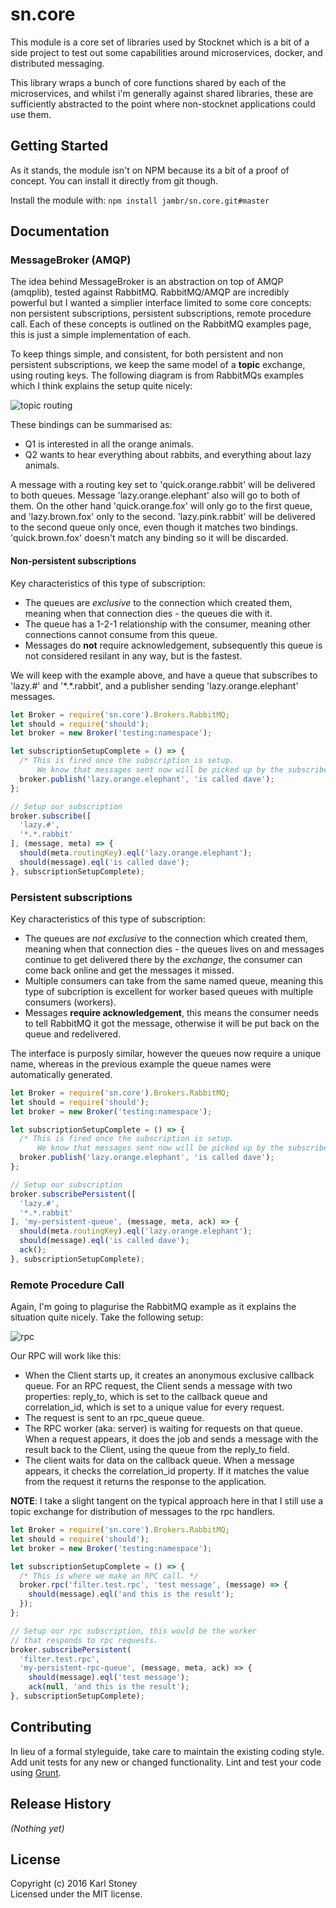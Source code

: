 # sn.core 
This module is a core set of libraries used by Stocknet which is a bit of a side project to test out some capabilities around microservices, docker, and distributed messaging.

This library wraps a bunch of core functions shared by each of the microservices, and whilst i'm generally against shared libraries, these are sufficiently abstracted to the point where non-stocknet applications could use them.

## Getting Started
As it stands, the module isn't on NPM because its a bit of a proof of concept.  You can install it directly from git though.

Install the module with: `npm install jambr/sn.core.git#master`

## Documentation
### MessageBroker (AMQP)
The idea behind MessageBroker is an abstraction on top of AMQP (amqplib), tested against RabbitMQ.  RabbitMQ/AMQP are incredibly powerful but I wanted a simplier interface limited to some core concepts: non persistent subscriptions, persistent subscriptions, remote procedure call.  Each of these concepts is outlined on the RabbitMQ examples page, this is just a simple implementation of each.

To keep things simple, and consistent, for both persistent and non persistent subscriptions, we keep the same model of a **topic** exchange, using routing keys.  The following diagram is from RabbitMQs examples which I think explains the setup quite nicely:

![topic routing](https://www.rabbitmq.com/img/tutorials/python-five.png)

These bindings can be summarised as:

  - Q1 is interested in all the orange animals.
  - Q2 wants to hear everything about rabbits, and everything about lazy animals.

A message with a routing key set to 'quick.orange.rabbit' will be delivered to both queues. Message 'lazy.orange.elephant' also will go to both of them. On the other hand 'quick.orange.fox' will only go to the first queue, and 'lazy.brown.fox' only to the second. 'lazy.pink.rabbit' will be delivered to the second queue only once, even though it matches two bindings. 'quick.brown.fox' doesn't match any binding so it will be discarded.



#### Non-persistent subscriptions
Key characteristics of this type of subscription:

  - The queues are _exclusive_ to the connection which created them, meaning when that connection dies - the queues die with it. 
  - The queue has a 1-2-1 relationship with the consumer, meaning other connections cannot consume from this queue.
  - Messages do **not** require acknowledgement, subsequently this queue is not considered resilant in any way, but is the fastest.

We will keep with the example above, and have a queue that subscribes to 'lazy.#' and '\*.\*.rabbit', and a publisher sending 'lazy.orange.elephant' messages.


```javascript
let Broker = require('sn.core').Brokers.RabbitMQ;
let should = require('should');
let broker = new Broker('testing:namespace');

let subscriptionSetupComplete = () => {
  /* This is fired once the subscription is setup.  
      We know that messages sent now will be picked up by the subscriber. */
  broker.publish('lazy.orange.elephant', 'is called dave');
};

// Setup our subscription
broker.subscribe([
  'lazy.#',
  '*.*.rabbit'
], (message, meta) => {
  should(meta.routingKey).eql('lazy.orange.elephant');
  should(message).eql('is called dave');
}, subscriptionSetupComplete);
```

### Persistent subscriptions
Key characteristics of this type of subscription:

  - The queues are _not exclusive_ to the connection which created them, meaning when that connection dies - the queues lives on and messages continue to get delivered there by the _exchange_, the consumer can come back online and get the messages it missed.
  - Multiple consumers can take from the same named queue, meaning this type of subcription is excellent for worker based queues with multiple consumers (workers).
  - Messages **require acknowledgement**, this means the consumer needs to tell RabbitMQ it got the message, otherwise it will be put back on the queue and redelivered.

The interface is purposly similar, however the queues now require a unique name, whereas in the previous example the queue names were automatically generated.


```javascript
let Broker = require('sn.core').Brokers.RabbitMQ;
let should = require('should');
let broker = new Broker('testing:namespace');

let subscriptionSetupComplete = () => {
  /* This is fired once the subscription is setup.  
      We know that messages sent now will be picked up by the subscriber. */
  broker.publish('lazy.orange.elephant', 'is called dave');
};

// Setup our subscription
broker.subscribePersistent([
  'lazy.#',
  '*.*.rabbit'
], 'my-persistent-queue', (message, meta, ack) => {
  should(meta.routingKey).eql('lazy.orange.elephant');
  should(message).eql('is called dave');
  ack();
}, subscriptionSetupComplete);
```

### Remote Procedure Call
Again, I'm going to plagurise the RabbitMQ example as it explains the situation quite nicely.  Take the following setup: 

![rpc](https://www.rabbitmq.com/img/tutorials/python-six.png)
 
Our RPC will work like this:

  - When the Client starts up, it creates an anonymous exclusive callback queue.
For an RPC request, the Client sends a message with two properties: reply_to, which is set to the callback queue and correlation_id, which is set to a unique value for every request.
  - The request is sent to an rpc_queue queue.
  - The RPC worker (aka: server) is waiting for requests on that queue. When a request appears, it does the job and sends a message with the result back to the Client, using the queue from the reply_to field.
  - The client waits for data on the callback queue. When a message appears, it checks the correlation_id property. If it matches the value from the request it returns the response to the application.

**NOTE**: I take a slight tangent on the typical approach here in that I still use a topic exchange for distribution of messages to the rpc handlers.  

```javascript
let Broker = require('sn.core').Brokers.RabbitMQ;
let should = require('should');
let broker = new Broker('testing:namespace');

let subscriptionSetupComplete = () => {
  /* This is where we make an RPC call. */
  broker.rpc('filter.test.rpc', 'test message', (message) => {
  	should(message).eql('and this is the result');
  }); 
};

// Setup our rpc subscription, this would be the worker 
// that responds to rpc requests.
broker.subscribePersistent(
  'filter.test.rpc',
  'my-persistent-rpc-queue', (message, meta, ack) => {
    should(message).eql('test message'); 
    ack(null, 'and this is the result'); 
}, subscriptionSetupComplete);
```

## Contributing
In lieu of a formal styleguide, take care to maintain the existing coding style. Add unit tests for any new or changed functionality. Lint and test your code using [Grunt](http://gruntjs.com/).

## Release History
_(Nothing yet)_

## License
Copyright (c) 2016 Karl Stoney  
Licensed under the MIT license.
